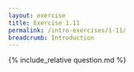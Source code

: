 ```yaml
---
layout: exercise
title: Exercise 1.11
permalink: /intro-exercises/1-11/
breadcrumb: Introduction
---
```


{% include_relative question.md %}
